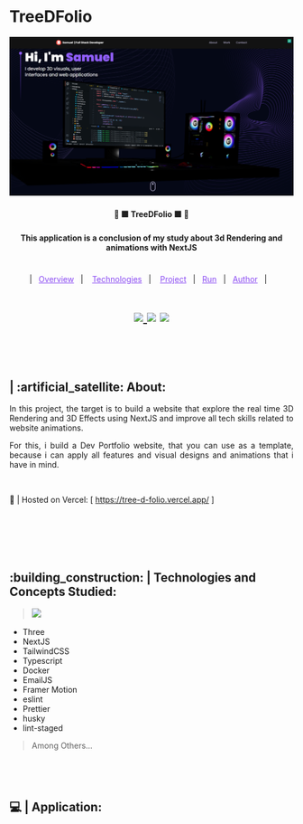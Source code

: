 # TreeDFolio

<p align="center">
  <a href="https://fullcycle.com.br/" target="_blank">
    <img width="auto" src="./readme_assets/preview.png"/>
  </a>
</p>

<h4 align="center" >🚀 🟪 TreeDFolio 🟪 🚀</h4>

<h4 align="center">
  This application is a conclusion of my study about 3d Rendering and animations with NextJS
</h4>

#

<p align="center">
  |&nbsp;&nbsp;
  <a style="color: #8a4af3;" href="#project">Overview</a>&nbsp;&nbsp;&nbsp;|&nbsp;&nbsp;&nbsp;
  <a style="color: #8a4af3;" href="#techs">Technologies</a>&nbsp;&nbsp;&nbsp;|&nbsp;&nbsp;&nbsp;
  <a style="color: #8a4af3;" href="#app">Project</a>&nbsp;&nbsp;&nbsp;|&nbsp;&nbsp;
  <a style="color: #8a4af3;" href="#run-project">Run</a>&nbsp;&nbsp;&nbsp;|&nbsp;&nbsp;
  <a style="color: #8a4af3;" href="#author">Author</a>&nbsp;&nbsp;&nbsp;|&nbsp;&nbsp;&nbsp;
</p>

#

<h1 align="center">
  
  <a href="https://github.com/Samuel-Ricardo">
    <img src="https://img.shields.io/static/v1?label=&message=Samuel%20Ricardo&color=black&style=for-the-badge&logo=GITHUB"/>
  </a>

  <a herf="https://www.instagram.com/samuel_ricardo.ex/">
    <img src='https://img.shields.io/static/v1?label=&message=Samuel.ex&color=black&style=for-the-badge&logo=instagram'/> 
  </a>

  <a herf='https://www.linkedin.com/in/samuel-ricardo/'>
    <img src='https://img.shields.io/static/v1?label=&message=Samuel%20Ricardo&color=black&style=for-the-badge&logo=LinkedIn'/> 
  </a>

</h1>

<br>

<p id="project"/>

<br>

<h2>  | :artificial_satellite: About:  </h2>

<p align="justify">
In this project, the target is to build a website that explore the real time 3D Rendering and 3D Effects using NextJS and improve all tech skills related to website animations.
</p>

<p align="justify">
For this, i build a Dev Portfolio website, that you can use as a template, because i can apply all features and visual designs and animations that i have in mind.
</p>

<br>

📡 | Hosted on Vercel: [ https://tree-d-folio.vercel.app/ ]

<br>

#

<br>

<h2 id="techs">
  :building_construction: | Technologies and Concepts Studied:
</h2>

> <a href='https://nextjs.org/'> <img width="64px" src="https://cdn.jsdelivr.net/gh/devicons/devicon@latest/icons/nextjs/nextjs-original.svg" /> </a>

- Three
- NextJS
- TailwindCSS
- Typescript
- Docker
- EmailJS
- Framer Motion
- eslint
- Prettier
- husky
- lint-staged

> Among Others...

#

<br>

<h2 id="app">
  💻 | Application:
</h2>
